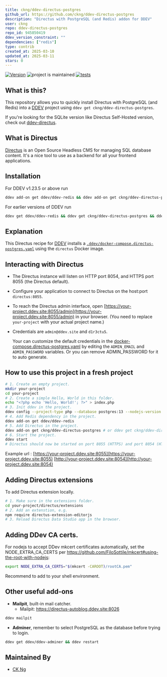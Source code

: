 ```yaml
---
title: ckng/ddev-directus-postgres
github_url: https://github.com/ckng/ddev-directus-postgres
description: "Directus with PostgreSQL (and Redis) addon for DDEV"
user: ckng
repo: ddev-directus-postgres
repo_id: 945850419
ddev_version_constraint: ""
dependencies: ["redis"]
type: contrib
created_at: 2025-03-10
updated_at: 2025-03-11
stars: 0
---
```


[![Version](https://img.shields.io/github/v/release/ckng/ddev-directus-postgres)](https://github.com/ckng/ddev-directus-postgres/releases) ![project is maintained](https://img.shields.io/maintenance/yes/2025.svg) [![tests](https://github.com/ckng/ddev-directus-postgres/actions/workflows/tests.yml/badge.svg)](https://github.com/ckng/ddev-directus-postgres/actions/workflows/tests.yml)

## What is this?

This repository allows you to quickly install Directus with PostgreSQL (and Redis) into a [DDEV](https://ddev.readthedocs.io) project using `ddev get ckng/ddev-directus-postgres`.

If you're looking for the SQLite version like Directus Self-Hosted version, check out [ddev-directus](https://github.com/MelaineGerard/ddev-directus).

## What is Directus

[Directus](https://directus.io/) is an Open Source Headless CMS for managing SQL database content. It's a nice tool to use as a backend for all your frontend applications.

## Installation

For DDEV v1.23.5 or above run

```sh
ddev add-on get ddev/ddev-redis && ddev add-on get ckng/ddev-directus-postgres && ddev restart
```

For earlier versions of DDEV run

```sh
ddev get ddev/ddev-redis && ddev get ckng/ddev-directus-postgres && ddev restart
```

## Explanation

This Directus recipe for [DDEV](https://ddev.readthedocs.io) installs a [`.ddev/docker-compose.directus-postgres.yaml`](https://github.com/ckng/ddev-directus-postgres/blob/master/docker-compose.directus-postgres.yaml) using the `directus` Docker image.

## Interacting with Directus

* The Directus instance will listen on HTTP port 8054, and HTTPS port 8055 (the Directus default).
* Configure your application to connect to Directus on the host:port `directus:8055`.
* To reach the Directus admin interface, open [https://your-project.ddev.site:8055/admin](https://your-project.ddev.site:8055/admin) in your browser. (You need to replace `your-project` with your actual project name.)
* Credentials are `admin@ddev.site` and `d1r3ctu5`.

  Your can customize the default credentials in the [docker-compose.directus-postgres.yaml](https://github.com/ckng/ddev-directus-postgres/blob/master/docker-compose.directus-postgres.yaml) by editing the `ADMIN_EMAIL` and `ADMIN_PASSWORD` variables. Or you can remove ADMIN_PASSWORD for it to auto generate.

## How to use this project in a fresh project

```bash
# 1. Create an empty project.
mkdir your-project
cd your-project
# 2. Create a simple Hello, World in this folder.
echo "<?php echo 'Hello, World!'; ?>" > index.php
# 3. Init ddev in the project.
ddev config --project-type php --database postgres:13 --nodejs-version 22
# 4. Add Redis dependency in the project.
ddev add-on get ddev/ddev-redis
# 5. Add Directus in the project.
ddev add-on get ckng/ddev-directus-postgres # or ddev get ckng/ddev-directus-postgres for older versions of DDEV
# 6. Start the project.
ddev start
# Directus should now be started on port 8055 (HTTPS) and port 8054 (HTTP) of your project.
```

Example url :
[https://your-project.ddev.site:8055](https://your-project.ddev.site:8055)
[http://your-project.ddev.site:8054](http://your-project.ddev.site:8054)

## Adding Directus extensions
To add Directus extension locally.

```bash
# 1. Make sure in the extensions folder.
cd your-project/directus/extensions
# 2. Add an extenstion, e.g.
npm require directus-extension-editorjs
# 3. Reload Directus Data Studio app in the browser.
```

## Adding DDev CA certs.
For nodejs to accept DDev mkcert certificates automatically, set the NODE_EXTRA_CA_CERTS per https://github.com/FiloSottile/mkcert#using-the-root-with-nodejs:

```bash
export NODE_EXTRA_CA_CERTS="$(mkcert -CAROOT)/rootCA.pem"
```

Recommend to add to your shell environment.

## Other useful add-ons
* **Mailpit**, built-in mail catcher.
   * Mailpit: https://directus-autoblog.ddev.site:8026
```sh
ddev mailpit
```

* **Adminer**, remember to select PostgreSQL as the database before trying to login.
```sh
ddev get ddev/ddev-adminer && ddev restart
```

## Maintained By

- [CK Ng](https://github.com/ckng)
